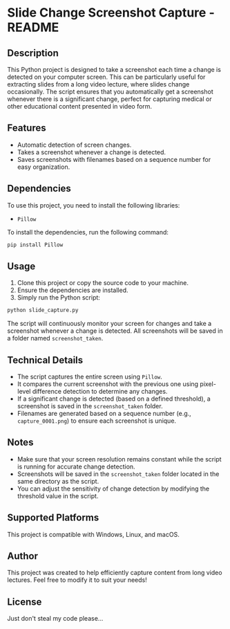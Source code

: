 # Slide Change Screenshot Capture - README

## Description

This Python project is designed to take a screenshot each time a change is detected on your computer screen. This can be particularly useful for extracting slides from a long video lecture, where slides change occasionally. The script ensures that you automatically get a screenshot whenever there is a significant change, perfect for capturing medical or other educational content presented in video form.

## Features
- Automatic detection of screen changes.
- Takes a screenshot whenever a change is detected.
- Saves screenshots with filenames based on a sequence number for easy organization.

## Dependencies
To use this project, you need to install the following libraries:
- `Pillow`

To install the dependencies, run the following command:
```sh
pip install Pillow
```

## Usage
1. Clone this project or copy the source code to your machine.
2. Ensure the dependencies are installed.
3. Simply run the Python script:
```sh
python slide_capture.py
```

The script will continuously monitor your screen for changes and take a screenshot whenever a change is detected. All screenshots will be saved in a folder named `screenshot_taken`.

## Technical Details
- The script captures the entire screen using `Pillow`.
- It compares the current screenshot with the previous one using pixel-level difference detection to determine any changes.
- If a significant change is detected (based on a defined threshold), a screenshot is saved in the `screenshot_taken` folder.
- Filenames are generated based on a sequence number (e.g., `capture_0001.png`) to ensure each screenshot is unique.

## Notes
- Make sure that your screen resolution remains constant while the script is running for accurate change detection.
- Screenshots will be saved in the `screenshot_taken` folder located in the same directory as the script.
- You can adjust the sensitivity of change detection by modifying the threshold value in the script.

## Supported Platforms
This project is compatible with Windows, Linux, and macOS.

## Author
This project was created to help efficiently capture content from long video lectures. Feel free to modify it to suit your needs!

## License
Just don't steal my code please...